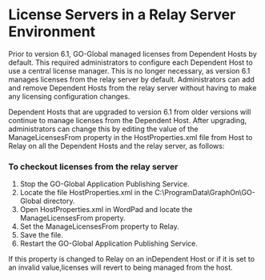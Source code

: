 # License Servers in a Relay Server Environment

Prior to version 6.1, GO-Global managed licenses from Dependent Hosts by default. This required administrators to configure each Dependent Host to use a central license manager. This is no longer necessary, as version 6.1 manages licenses from the relay server by default. Administrators can add and remove Dependent Hosts from the relay server without having to make any licensing configuration changes.

Dependent Hosts that are upgraded to version 6.1 from older versions will continue to manage licenses from the Dependent Host. After upgrading, administrators can change this by editing the value of the ManageLicensesFrom property in the HostProperties.xml file from Host to Relay on all the Dependent Hosts and the relay server, as follows: 

### To checkout licenses from the relay server

1. Stop the GO-Global Application Publishing Service.
2. Locate the file HostProperties.xml in the C:\ProgramData\GraphOn\GO-Global directory.
3. Open HostProperties.xml in WordPad and locate the ManageLicensesFrom property.
4. Set the ManageLicensesFrom property to Relay.
5. Save the file.
6. Restart the GO-Global Application Publishing Service.

If this property is changed to Relay on an inDependent Host or if it is set to an invalid value,licenses will revert to being managed from the host.
